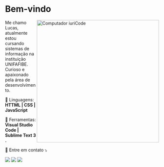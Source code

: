 #  Bem-vindo
<img src="https://raw.githubusercontent.com/MicaelliMedeiros/micaellimedeiros/master/image/computer-illustration.png" min-width="400px" max-width="400px" width="400px" align="right" alt="Computador iuriCode">

<p align="left"> 
  Me chamo Lucas, atualmente estou cursando sistemas de informação na instituição UNIFAFIBE.
  <br/> Curioso e apaixonado pela área de desenvolvimento.  
</p>

<p align="left">
  🦄 Linguagens: <strong>HTTML | CSS | JavaScript</strong>
</p>

<p align="left">
  💼 Ferramentas: <strong>Visual Studio Code | Sublime Text 3 .</strong>
</p>

<p align="left">
  💌 Entre em contato  ⤵️
</p>

<p align="left">
  <a href="lucasdezemfactore@gmail.com" alt="Gmail">
  <img src="https://img.shields.io/badge/-Gmail-FF0000?style=flat-square&labelColor=FF0000&logo=gmail&logoColor=white&link=LINK-DO-SEU-EMAIL" /></a>

  <a href="https://www.linkedin.com/in/lucas-dezem-factore-4b6001182/" alt="Linkedin">
  <img src="https://img.shields.io/badge/-Linkedin-0e76a8?style=flat-square&logo=Linkedin&logoColor=white&link=LINK-DO-SEU-LINKEDIN" /></a>


  <a href="https://www.instagram.com/dezem_skt/" alt="Instagram">
  <img src="https://img.shields.io/badge/-Instagram-DF0174?style=flat-square&labelColor=DF0174&logo=instagram&logoColor=white&link=LINK-DO-SEU-INSTAGRAM"/></a>
</p>  
